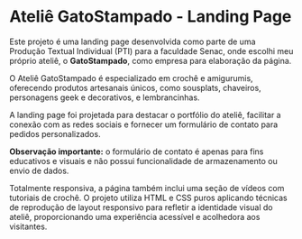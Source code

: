 # Ateliê GatoStampado - Landing Page

Este projeto é uma landing page desenvolvida como parte de uma Produção Textual Individual (PTI) para a faculdade Senac, onde escolhi meu próprio ateliê, o **GatoStampado**, como empresa para elaboração da página. 

O Ateliê GatoStampado é especializado em crochê e amigurumis, oferecendo produtos artesanais únicos, como sousplats, chaveiros, personagens geek e decorativos, e lembrancinhas.

A landing page foi projetada para destacar o portfólio do ateliê, facilitar a conexão com as redes sociais e fornecer um formulário de contato para pedidos personalizados. 

**Observação importante:** o formulário de contato é apenas para fins educativos e visuais e não possui funcionalidade de armazenamento ou envio de dados.

Totalmente responsiva, a página também inclui uma seção de vídeos com tutoriais de crochê. O projeto utiliza HTML e CSS   puros aplicando técnicas de reprodução de layout responsivo para refletir a identidade visual do ateliê, proporcionando uma experiência acessível e acolhedora aos visitantes.

